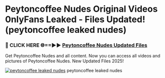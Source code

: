# Peytoncoffee Nudes Original Videos 0nlyFans Leaked - Files Updated! (peytoncoffee leaked nudes)

<h3>🔴 CLICK HERE 🌐==►► <a href="https://tinyurl.com/2p9ay9w9" rel="nofollow">Peytoncoffee Nudes Updated Files</a></h3>

Get Peytoncoffee Nudes and all content. Now you can access all videos and pictures of Peytoncoffee Nudes. New Updated Files 2025!

[![peytoncoffee leaked nudes](https://i.imgur.com/KQgVmj3.gif)](https://tinyurl.com/2p9ay9w9)
peytoncoffee leaked nudes